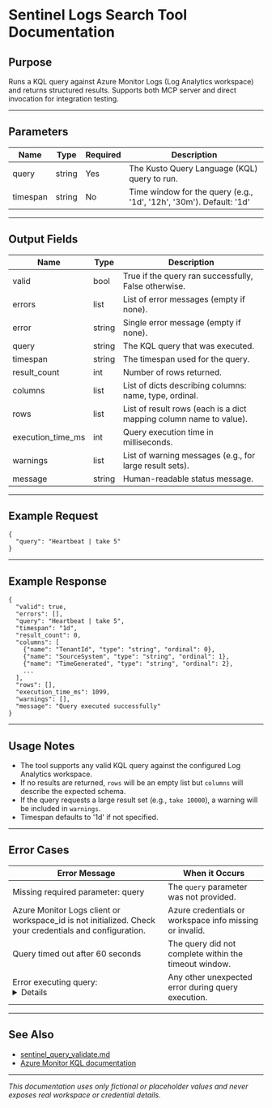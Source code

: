 # Sentinel Logs Search Tool Documentation

## Purpose
Runs a KQL query against Azure Monitor Logs (Log Analytics workspace) and returns structured results. Supports both MCP server and direct invocation for integration testing.

---

## Parameters
| Name        | Type   | Required | Description                                                         |
|-------------|--------|----------|---------------------------------------------------------------------|
| query       | string | Yes      | The Kusto Query Language (KQL) query to run.                        |
| timespan    | string | No       | Time window for the query (e.g., '1d', '12h', '30m'). Default: '1d' |

---

## Output Fields
| Name               | Type     | Description                                                                                 |
|--------------------|----------|---------------------------------------------------------------------------------------------|
| valid              | bool     | True if the query ran successfully, False otherwise.                                         |
| errors             | list     | List of error messages (empty if none).                                                      |
| error              | string   | Single error message (empty if none).                                                        |
| query              | string   | The KQL query that was executed.                                                             |
| timespan           | string   | The timespan used for the query.                                                             |
| result_count       | int      | Number of rows returned.                                                                     |
| columns            | list     | List of dicts describing columns: name, type, ordinal.                                       |
| rows               | list     | List of result rows (each is a dict mapping column name to value).                           |
| execution_time_ms  | int      | Query execution time in milliseconds.                                                        |
| warnings           | list     | List of warning messages (e.g., for large result sets).                                      |
| message            | string   | Human-readable status message.                                                                |

---

## Example Request
```
{
  "query": "Heartbeat | take 5"
}
```

---

## Example Response
```
{
  "valid": true,
  "errors": [],
  "query": "Heartbeat | take 5",
  "timespan": "1d",
  "result_count": 0,
  "columns": [
    {"name": "TenantId", "type": "string", "ordinal": 0},
    {"name": "SourceSystem", "type": "string", "ordinal": 1},
    {"name": "TimeGenerated", "type": "string", "ordinal": 2},
    ...
  ],
  "rows": [],
  "execution_time_ms": 1099,
  "warnings": [],
  "message": "Query executed successfully"
}
```

---

## Usage Notes
- The tool supports any valid KQL query against the configured Log Analytics workspace.
- If no results are returned, `rows` will be an empty list but `columns` will describe the expected schema.
- If the query requests a large result set (e.g., `take 10000`), a warning will be included in `warnings`.
- Timespan defaults to '1d' if not specified.

---

## Error Cases
| Error Message                                              | When it Occurs                                                    |
|-----------------------------------------------------------|-------------------------------------------------------------------|
| Missing required parameter: query                         | The `query` parameter was not provided.                           |
| Azure Monitor Logs client or workspace_id is not initialized. Check your credentials and configuration. | Azure credentials or workspace info missing or invalid.           |
| Query timed out after 60 seconds                          | The query did not complete within the timeout window.              |
| Error executing query: <details>                          | Any other unexpected error during query execution.                 |

---

## See Also
- [sentinel_query_validate.md](sentinel_query_validate.md)
- [Azure Monitor KQL documentation](https://docs.microsoft.com/azure/azure-monitor/logs/query-language)

---

*This documentation uses only fictional or placeholder values and never exposes real workspace or credential details.*
